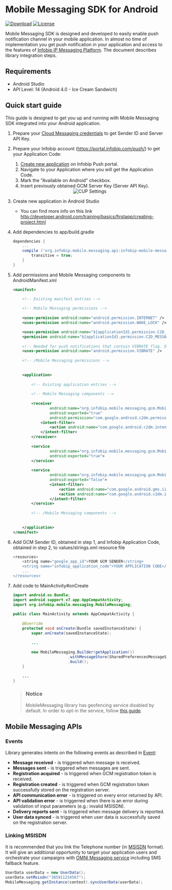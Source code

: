 # Mobile Messaging SDK for Android

[![Download](https://api.bintray.com/packages/infobip/maven/infobip-mobile-messaging-android-sdk/images/download.svg)](https://bintray.com/infobip/maven/infobip-mobile-messaging-android-sdk/_latestVersion)
[![License](https://img.shields.io/github/license/infobip/mobile-messaging-sdk-android.svg?label=License)](https://github.com/infobip/mobile-messaging-sdk-android/blob/master/LICENSE)

Mobile Messaging SDK is designed and developed to easily enable push notification channel in your mobile application. In almost no time of implementation you get push notification in your application and access to the features of [Infobip IP Messaging Platform](https://portal.infobip.com/push/). 
The document describes library integration steps.

## Requirements

- Android Studio
- API Level: 14 (Android 4.0 - Ice Cream Sandwich)

## Quick start guide

This guide is designed to get you up and running with Mobile Messaging SDK integrated into your Android application.

1. Prepare your [Cloud Messaging credentials](https://github.com/infobip/mobile-messaging-sdk-android/wiki/Firebase-Cloud-Messaging) to get Sender ID and Server API Key.
2. Prepare your Infobip account (https://portal.infobip.com/push/) to get your Application Code:
    1. [Create new application](https://dev.infobip.com/v1/docs/push-introduction-create-app) on Infobip Push portal.
    2. Navigate to your Application where you will get the Application Code.
    3. Mark the "Available on Android" checkbox.
    4. Insert previously obtained GCM Server Key (Server API Key).

    <center><img src="https://github.com/infobip/mobile-messaging-sdk-android/wiki/images/GCMAppSetup.png" alt="CUP Settings"/></center>
3. Create new application in Android Studio
    * You can find more info on this link http://developer.android.com/training/basics/firstapp/creating-project.html
    
4. Add dependencies to app/build.gradle

    ```groovy
    dependencies {
        ...
        compile ('org.infobip.mobile.messaging.api:infobip-mobile-messaging-android-sdk:1.3.7@aar') {
            transitive = true;
        }
    }
    ```

5. Add permissions and Mobile Messaging components to AndroidManifest.xml

    ```xml
    <manifest>
    
        <!-- Existing manifest entries -->
     
        <!-- Mobile Messaging permissions -->
        
        <uses-permission android:name="android.permission.INTERNET" />
        <uses-permission android:name="android.permission.WAKE_LOCK" />

        <uses-permission android:name="${applicationId}.permission.C2D_MESSAGE" />
        <permission android:name="${applicationId}.permission.C2D_MESSAGE" android:protectionLevel="signature" />
     
        <!-- Needed for push notifications that contain VIBRATE flag. Optional, but recommended. -->
        <uses-permission android:name="android.permission.VIBRATE" />
        
        <!-- /Mobile Messaging permissions -->
        
      
        <application>
        
            <!-- Existing application entries -->
     
            <!-- Mobile Messaging components -->
            
            <receiver
                    android:name="org.infobip.mobile.messaging.gcm.MobileMessagingGcmReceiver"
                    android:exported="true"
                    android:permission="com.google.android.c2dm.permission.SEND" >
                <intent-filter>
                    <action android:name="com.google.android.c2dm.intent.RECEIVE" />
                </intent-filter>
            </receiver>
            
            <service
                    android:name="org.infobip.mobile.messaging.gcm.MobileMessagingGcmIntentService"
                    android:exported="true">
            </service>
            
            <service
                    android:name="org.infobip.mobile.messaging.gcm.MobileMessagingInstanceIDListenerService"
                    android:exported="false">
                    <intent-filter>
                        <action android:name="com.google.android.gms.iid.InstanceID"/>
                        <action android:name="com.google.android.c2dm.intent.REGISTRATION"/>
                    </intent-filter>
            </service>
            
            <!-- /Mobile Messaging components -->
            
            
        </application>
    </manifest>
    ```

6. Add GCM Sender ID, obtained in step 1, and Infobip Application Code, obtained in step 2, to values/strings.xml resource file
    ```groovy
    <resources>
        <string name="google_app_id">YOUR GCM SENDER</string>
        <string name="infobip_application_code">YOUR APPLICATION CODE</string>
        ...
    </resources>
    ```

7. Add code to MainActivity#onCreate

    ```java
    import android.os.Bundle;
    import android.support.v7.app.AppCompatActivity;
    import org.infobip.mobile.messaging.MobileMessaging;
     
    public class MainActivity extends AppCompatActivity {
     
        @Override
        protected void onCreate(Bundle savedInstanceState) {
            super.onCreate(savedInstanceState);
            
            ...
     
            new MobileMessaging.Builder(getApplication())
                            .withMessageStore(SharedPreferencesMessageStore.class)
                            .build();
        }
         
        ...
    }
    ```
	> ### Notice
	> MobileMessaging library has geofencing service disabled by default. In order to opt-in the service, follow [this guide](https://github.com/infobip/mobile-messaging-sdk-android/wiki/Geofencing-API).

## Mobile Messaging APIs

### Events

Library generates intents on the following events as described in [Event](infobip-mobile-messaging-android-sdk/src/main/java/org/infobip/mobile/messaging/Event.java):

* __Message received__ - is triggered when message is received.
* __Messages sent__ - is triggered when messages are sent.
* __Registration acquired__ - is triggered when GCM registration token is received.
* __Registration created__ - is triggered when GCM registration token successfully stored on the registration server.
* __API communication error__ - is triggered on every error returned by API.
* __API validation error__ - is triggerred when there is an error during validation of input parameters (e.g.: invalid MSISDN).
* __Delivery reports sent__ - is triggered when message delivery is reported.
* __User data synced__ - is triggered when user data is successfully saved on the registration server.

### Linking MSISDN

It is recommended that you link the Telephone number (in [MSISDN](https://en.wikipedia.org/wiki/MSISDN) format).
It will give an additional opportunity to target your application users and orchestrate your campaigns with [OMNI Messaging service](https://dev.infobip.com/docs/omni-introduction) including SMS fallback feature. 

```java
UserData userData = new UserData();
userData.setMsisdn("385911234567");
MobileMessaging.getInstance(context).syncUserData(userData);
```
